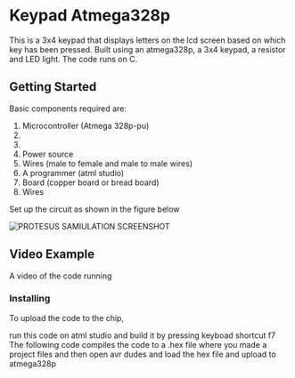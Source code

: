 # Keypad Atmega328p 

This is a 3x4 keypad that displays letters on the lcd screen based on which key has been pressed. Built using an atmega328p, a 3x4 keypad, a resistor and LED light. The code runs on C. 

## Getting Started

Basic components required are:

1. Microcontroller (Atmega 328p-pu)
2. 
3.
4. Power source
5. Wires (male to female and male to male wires)
6. A programmer (atml studio)
7. Board (copper board or bread board)
8. Wires

Set up the circuit as shown in the figure below

![PROTESUS SAMIULATION SCREENSHOT](https://user-images.githubusercontent.com/46841978/139435939-1d9ce438-40f4-48e8-888a-655a7fbbe2c3.png)


## Video Example

A video of the code running



### Installing

To upload the code to the chip, 

run this code on atml studio and build it by pressing keyboad shortcut f7    
The following code compiles the code to a .hex file where you made a project files
and then open avr dudes and load the hex file and upload to atmega328p 


